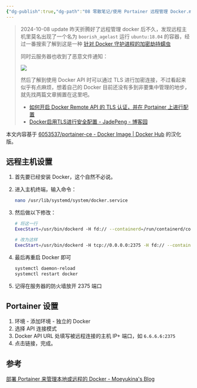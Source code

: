 ```yaml
---
{"dg-publish":true,"dg-path":"08 零散笔记/使用 Portainer 远程管理 Docker.md","permalink":"/08 零散笔记/使用 Portainer 远程管理 Docker/","created":"2024-10-08","updated":"2024-12-08"}
---
```



> 2024-10-08 update
> 昨天折腾好了远程管理 docker 后不久，发现远程主机里莫名出现了一个名为 `boorish_agelast` 运行 `ubuntu:18.04` 的容器，经过一番搜索了解到这是一种 [针对 Docker 守护进程的加密劫持蠕虫](https://unit42.paloaltonetworks.com/cetus-cryptojacking-worm/)
> 
> 同时云服务器也收到了恶意文件通知：
> 
> ![](https://img.mlosun.com/images/2024/2024/202410080854601.png)
> 
> 然后了解到使用 Docker API 时可以通过 TLS 进行加密连接，不过看起来似乎有点麻烦，想着自己的 Docker 目前还没有多到非要集中管理的地步，就先找两篇文章搁置在这里吧。
> - [如何开启 Docker Remote API 的 TLS 认证，并在 Portainer 上进行配置](https://www.xukecheng.tech/how-to-enable-tls-authentication-for-docker-remote-api)
> - [Docker启用TLS进行安全配置 - JadePeng - 博客园](https://www.cnblogs.com/xiaoqi/p/docker-tls.html)

本文内容基于 [6053537/portainer-ce - Docker Image | Docker Hub](https://hub.docker.com/r/6053537/portainer-ce) 的汉化版。

## 远程主机设置

1. 首先要已经安装 Docker，这个自然不必说。

2. 进入主机终端，输入命令：

	```bash
	nano /usr/lib/systemd/system/docker.service
	```

3. 然后做以下修改：

	```bash
	# 将这一行
	ExecStart=/usr/bin/dockerd -H fd:// --containerd=/run/containerd/containerd.sock
	
	# 改为这样
	ExecStart=/usr/bin/dockerd -H tcp://0.0.0.0:2375 -H fd:// --containerd=/run/containerd/containerd.sock
	```

4. 最后再重启 Docker 即可

	```bash
	systemctl daemon-reload
	systemctl restart docker
	```

5. 记得在服务器的防火墙放开 2375 端口

## Portainer 设置

1. 环境 - 添加环境 - 独立的 Docker
2. 选择 API 连接模式
3. Docker API URL 处填写被远程连接的主机 IP+ 端口，如 `6.6.6.6:2375`
4. 点击链接，完成。

## 参考

[部署 Portainer 来管理本地或远程的 Docker - Moeyukina's Blog](https://blog.moeyukina.top/index.php/2022/11/02/deploying-portainer-managing-docker/)